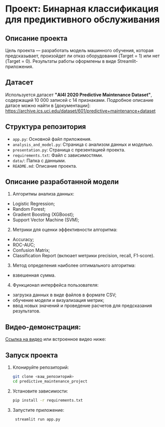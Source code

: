 # Проект: Бинарная классификация для предиктивного обслуживания

##  Описание проекта 
Цель проекта — разработать модель машинного обучения, которая 
предсказывает, произойдет ли отказ оборудования (Target = 1) или нет
(Target = 0). Результаты работы оформлены в виде Streamlit-приложения.

##  Датасет 
Используется датасет **"AI4I 2020 Predictive Maintenance Dataset"**,
содержащий 10 000 записей с 14 признаками. Подробное описание датасе
можно найти в [документации]: 
https://archive.ics.uci.edu/dataset/601/predictive+maintenance+dataset

## Структура репозитория
- `app.py`: Основной файл приложения. 
- `analysis_and_model.py`: Страница с анализом данных и моделью. 
- `presentation.py`: Страница с презентацией проекта. 
- `requirements.txt`: Файл с зависимостями. 
- `data/`: Папка с данными. 
- `README.md`: Описание проекта.

## Описание разработанной модели
1. Алгоритмы анализа данных: 
- Logistic Regression;
- Random Forest;
- Gradient Boosting (XGBoost);
- Support Vector Machine (SVM);
2. Метрики для оценки эффективности алгоритма:
- Accuracy;
- ROC-AUC;
- Confusion Matrix;
- Classification Report (вклюает метрики
precision, recall, F1-score).
3. Метод определения наиболее оптимального алгоритма: 
- взвешенная сумма.
4. Функционал интерфейса пользователя:
- загрузка данных в виде файлов в формате CSV;
- обучение модели и визуализация метрик;
- ввод новых значений и проведение расчетов 
для предсказания результатов.

## Видео-демонстрация:
[Ссылка на видео](video/demo.mp4) или встроенное видео ниже:

## Запуск проекта
1. Клонируйте репозиторий:
   ```bash
   git clone <ваш_репозиторий>
   cd predictive_maintenance_project
2. Установите зависимости:
    ```bash
    pip install -r requirements.txt
3. Запустите приложение:
   ```bash
    streamlit run app.py